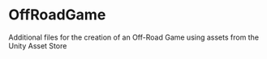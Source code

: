 # OffRoadGame
 Additional files for the creation of an Off-Road Game using assets from the Unity Asset Store
